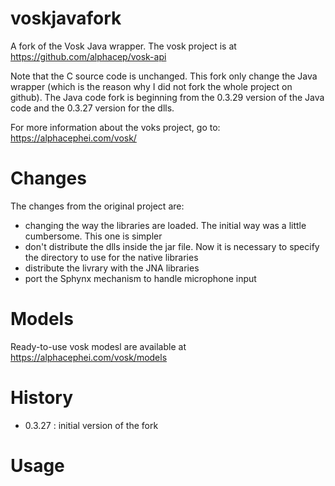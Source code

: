# voskjavafork
A fork of the Vosk Java wrapper. The vosk project is at https://github.com/alphacep/vosk-api

Note that the C source code is unchanged. This fork only change the Java wrapper (which is the reason why I did not fork the whole project on github). The Java code fork is beginning from the 0.3.29 version of the Java code and the 0.3.27 version for the dlls.

For more information about the voks project, go to: https://alphacephei.com/vosk/

# Changes
The changes from the original project are:
* changing the way the libraries are loaded. The initial way was a little cumbersome. This one is simpler
* don't distribute  the dlls inside the jar file. Now it is necessary to specify the directory to use for the native libraries
* distribute the livrary with the JNA libraries
* port the Sphynx mechanism to handle microphone input

# Models
Ready-to-use vosk modesl are available at https://alphacephei.com/vosk/models

# History
* 0.3.27 : initial version of the fork

# Usage
